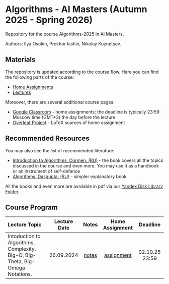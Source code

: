 # Algorithms - AI Masters (Autumn 2025 - Spring 2026)

Repository for the course Algorithms-2025 in AI Masters.

Authors: Ilya Osokin, Prokhor Iashin, Nikolay Kuznetsov.

## Materials

The repository is updated according to the course flow. Here you can find the following parts of the course:

- [Home Assignments](/home_assignments)
- [Lectures](/lectures/)

Moreover, there are several additional course pages:

- [Google Classroom](https://classroom.google.com/c/ODA5NzMwNjgyMDUy?cjc=3qlev27b) - home assignments; the deadline is typically 23:59 Moscow time (GMT+3) the day before the lecture
- [Overleaf Project](https://www.overleaf.com/read/nswzjmrczywd#22f2f3) - LaTeX sources of home assignment

## Recommended Resources

You may also see the list of recommended literature:

- [Introduction to Algorithms. Cormen. (RU)](https://disk.yandex.ru/i/CLzI0vEW4W3gXQ) - the book covers all the topics discussed in the course and even more. You may use it as a handbook or an instrument of self-defence
- [Algorithms. Dasgupta. (RU)](https://disk.yandex.ru/i/ur9vX1VuXMKeWg) - simpler explanatory book

All the books and even more are available in pdf via our [Yandex Disk Library Folder](https://disk.yandex.ru/d/li8Xj1NekV4gPA).

## Course Program

| Lecture Topic | Lecture Date |  Notes | Home Assignment |  Deadline  |
|:-|:-:|:-:|:-:|:-:|
| Intoduction to Algorithms. Complexity. Big-O, Big-Theta, Big-Omega Notations. | 26.09.2024 | [notes](/lectures/01_introduction/notes_introduction.pdf) | [assignment](/home_assignments/ha01/algai_ha01_2025.pdf) | 02.10.25 23:59 |
